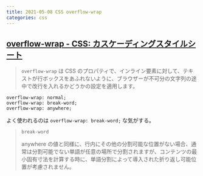```yaml
---
title: 2021-05-08 CSS overflow-wrap
categories: css
---
```


## [overflow-wrap - CSS: カスケーディングスタイルシート](https://developer.mozilla.org/ja/docs/Web/CSS/overflow-wrap)

> `overflow-wrap` は CSS のプロパティで、インライン要素に対して、テキストが行ボックスをあふれないように、ブラウザーが不可分の文字列の途中で改行を入れるかどうかの設定を適用します。

```
overflow-wrap: normal;
overflow-wrap: break-word;
overflow-wrap: anywhere;
```

よく使われるのは `overflow-wrap: break-word;` な気がする。

> `break-word`
>
> anywhere の値と同様に、行内にその他の分割可能な位置がない場合、通常は分割可能でない単語が任意の場所で分割されますが、コンテンツの最小固有寸法を計算する時に、単語分割によって導入された折り返し可能位置が考慮されません。
